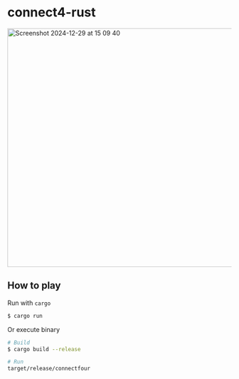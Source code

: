 # connect4-rust
<img width="536" alt="Screenshot 2024-12-29 at 15 09 40" src="https://github.com/user-attachments/assets/8975b879-31cc-4af0-8025-99eaa2b7b2bc" />

## How to play
Run with `cargo`

```bash
$ cargo run
```

Or execute binary

```bash
# Build
$ cargo build --release

# Run
target/release/connectfour
```
